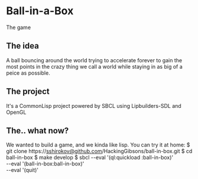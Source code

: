 # Ball-in-a-Box
The game

## The idea
A ball bouncing around the world trying to accelerate forever to gain the most
points in the crazy thing we call a world while staying in as big of a peice
as possible.

## The project
It's a CommonLisp project powered by SBCL using Lipbuilders-SDL and OpenGL

## The.. what now?
We wanted to build a game, and we kinda like lisp.
You can try it at home:
    $ git clone https://sshirokov@github.com/HackingGibsons/ball-in-box.git
    $ cd ball-in-box
    $ make develop
    $ sbcl --eval '(ql:quickload :ball-in-box)' \
           --eval '(ball-in-box:ball-in-box)' \
           --eval '(quit)'


